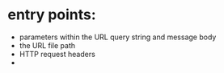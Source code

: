 # entry points:
- parameters within the URL query string and message body 
- the URL file path
- HTTP request headers
- 